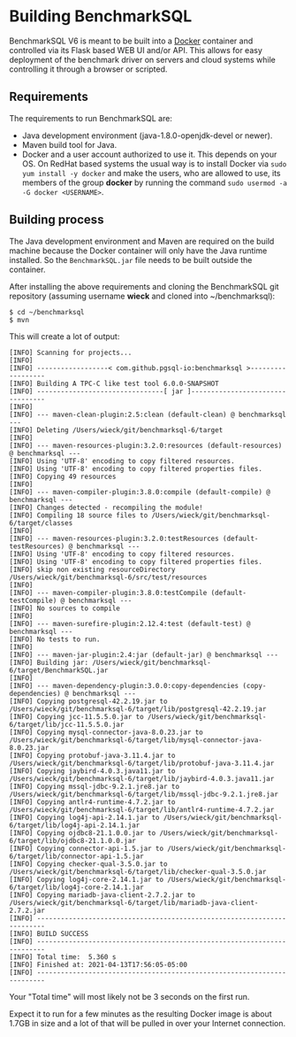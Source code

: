 # Building BenchmarkSQL

BenchmarkSQL V6 is meant to be built into a [Docker](https://www.docker.com/)
container and controlled via its Flask based WEB UI and/or API.
This allows for easy deployment of the benchmark driver on servers and cloud
systems while controlling it through a browser or scripted.

## Requirements

The requirements to run BenchmarkSQL are:

[comment]: # (TODO update java version, and package to install.)

 * Java development environment (java-1.8.0-openjdk-devel or newer).
 * Maven build tool for Java.
 * Docker and a user account authorized to use it. This depends on your OS.
On RedHat based systems the usual way is to install Docker via
`sudo yum install -y docker` and make the users, who are allowed to use, its
members of the group **docker** by running the command
`sudo usermod -a -G docker <USERNAME>`.

## Building process

The Java development environment and Maven are required on the build machine
because the Docker container will only have the Java runtime installed. So
the `BenchmarkSQL.jar` file needs to be built outside the container.

After installing the above requirements and cloning the BenchmarkSQL
git repository (assuming username **wieck** and cloned into ~/benchmarksql):

```
$ cd ~/benchmarksql
$ mvn
```

This will create a lot of output:

```
[INFO] Scanning for projects...
[INFO] 
[INFO] ------------------< com.github.pgsql-io:benchmarksql >------------------
[INFO] Building A TPC-C like test tool 6.0.0-SNAPSHOT
[INFO] --------------------------------[ jar ]---------------------------------
[INFO] 
[INFO] --- maven-clean-plugin:2.5:clean (default-clean) @ benchmarksql ---
[INFO] Deleting /Users/wieck/git/benchmarksql-6/target
[INFO] 
[INFO] --- maven-resources-plugin:3.2.0:resources (default-resources) @ benchmarksql ---
[INFO] Using 'UTF-8' encoding to copy filtered resources.
[INFO] Using 'UTF-8' encoding to copy filtered properties files.
[INFO] Copying 49 resources
[INFO] 
[INFO] --- maven-compiler-plugin:3.8.0:compile (default-compile) @ benchmarksql ---
[INFO] Changes detected - recompiling the module!
[INFO] Compiling 18 source files to /Users/wieck/git/benchmarksql-6/target/classes
[INFO] 
[INFO] --- maven-resources-plugin:3.2.0:testResources (default-testResources) @ benchmarksql ---
[INFO] Using 'UTF-8' encoding to copy filtered resources.
[INFO] Using 'UTF-8' encoding to copy filtered properties files.
[INFO] skip non existing resourceDirectory /Users/wieck/git/benchmarksql-6/src/test/resources
[INFO] 
[INFO] --- maven-compiler-plugin:3.8.0:testCompile (default-testCompile) @ benchmarksql ---
[INFO] No sources to compile
[INFO] 
[INFO] --- maven-surefire-plugin:2.12.4:test (default-test) @ benchmarksql ---
[INFO] No tests to run.
[INFO] 
[INFO] --- maven-jar-plugin:2.4:jar (default-jar) @ benchmarksql ---
[INFO] Building jar: /Users/wieck/git/benchmarksql-6/target/BenchmarkSQL.jar
[INFO] 
[INFO] --- maven-dependency-plugin:3.0.0:copy-dependencies (copy-dependencies) @ benchmarksql ---
[INFO] Copying postgresql-42.2.19.jar to /Users/wieck/git/benchmarksql-6/target/lib/postgresql-42.2.19.jar
[INFO] Copying jcc-11.5.5.0.jar to /Users/wieck/git/benchmarksql-6/target/lib/jcc-11.5.5.0.jar
[INFO] Copying mysql-connector-java-8.0.23.jar to /Users/wieck/git/benchmarksql-6/target/lib/mysql-connector-java-8.0.23.jar
[INFO] Copying protobuf-java-3.11.4.jar to /Users/wieck/git/benchmarksql-6/target/lib/protobuf-java-3.11.4.jar
[INFO] Copying jaybird-4.0.3.java11.jar to /Users/wieck/git/benchmarksql-6/target/lib/jaybird-4.0.3.java11.jar
[INFO] Copying mssql-jdbc-9.2.1.jre8.jar to /Users/wieck/git/benchmarksql-6/target/lib/mssql-jdbc-9.2.1.jre8.jar
[INFO] Copying antlr4-runtime-4.7.2.jar to /Users/wieck/git/benchmarksql-6/target/lib/antlr4-runtime-4.7.2.jar
[INFO] Copying log4j-api-2.14.1.jar to /Users/wieck/git/benchmarksql-6/target/lib/log4j-api-2.14.1.jar
[INFO] Copying ojdbc8-21.1.0.0.jar to /Users/wieck/git/benchmarksql-6/target/lib/ojdbc8-21.1.0.0.jar
[INFO] Copying connector-api-1.5.jar to /Users/wieck/git/benchmarksql-6/target/lib/connector-api-1.5.jar
[INFO] Copying checker-qual-3.5.0.jar to /Users/wieck/git/benchmarksql-6/target/lib/checker-qual-3.5.0.jar
[INFO] Copying log4j-core-2.14.1.jar to /Users/wieck/git/benchmarksql-6/target/lib/log4j-core-2.14.1.jar
[INFO] Copying mariadb-java-client-2.7.2.jar to /Users/wieck/git/benchmarksql-6/target/lib/mariadb-java-client-2.7.2.jar
[INFO] ------------------------------------------------------------------------
[INFO] BUILD SUCCESS
[INFO] ------------------------------------------------------------------------
[INFO] Total time:  5.360 s
[INFO] Finished at: 2021-04-13T17:56:05-05:00
[INFO] ------------------------------------------------------------------------
```

Your "Total time" will most likely not be 3 seconds on the first
run.

[comment]: # (TODO To include the docker creation. docker-maven-plugin can be used.) 

Expect it to run for a few minutes as the resulting Docker
image is about 1.7GB in size and a lot of that will be pulled in
over your Internet connection.

